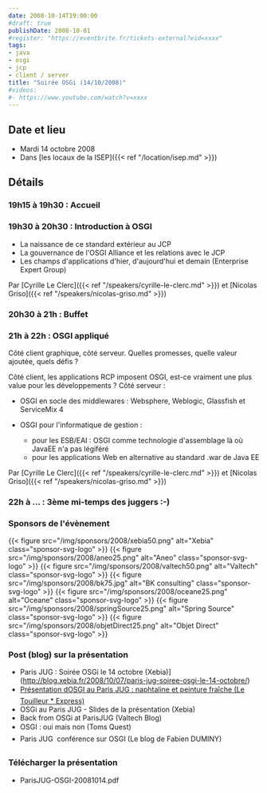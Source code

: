 ```yaml
---
date: 2008-10-14T19:00:00
#draft: true
publishDate: 2008-10-01
#register: "https://eventbrite.fr/tickets-external?eid=xxxx"
tags:
- java
- osgi
- jcp
- client / server
title: "Soirée OSGi (14/10/2008)"
#videos: 
#- https://www.youtube.com/watch?v=xxxx
---
```


## Date et lieu

* Mardi 14 octobre 2008
* Dans [les locaux de la ISEP]({{< ref "/location/isep.md" >}})
<!-- Photos - 172 participants -->

## Détails

### 19h15 à 19h30 : Accueil

### 19h30 à 20h30 : Introduction à OSGI

* La naissance de ce standard extérieur au JCP
* La gouvernance de l'OSGI Alliance et les relations avec le JCP
* Les champs d'applications d'hier, d'aujourd'hui et demain (Enterprise Expert Group)

Par [Cyrille Le Clerc]({{< ref "/speakers/cyrille-le-clerc.md" >}})
et [Nicolas Griso]({{< ref "/speakers/nicolas-griso.md" >}})

### 20h30 à 21h : Buffet

### 21h à 22h : OSGI appliqué

Côté client graphique, côté serveur. Quelles promesses, quelle valeur ajoutée, quels défis ?

Côté client, les applications RCP imposent OSGI, est-ce vraiment une plus value pour les développements ?
Côté serveur :

* OSGI en socle des middlewares : Websphere, Weblogic, Glassfish et ServiceMix 4
* OSGI pour l'informatique de gestion :

  * pour les ESB/EAI : OSGI comme technologie d'assemblage là où JavaEE n'a pas légiféré
  * pour les applications Web en alternative au standard .war de Java EE

Par [Cyrille Le Clerc]({{< ref "/speakers/cyrille-le-clerc.md" >}})
et [Nicolas Griso]({{< ref "/speakers/nicolas-griso.md" >}})

### 22h à ... : 3ème mi-temps des juggers :-)

### Sponsors de l'évènement

{{< figure src="/img/sponsors/2008/xebia50.png" alt="Xebia" class="sponsor-svg-logo" >}}
{{< figure src="/img/sponsors/2008/aneo25.png" alt="Aneo" class="sponsor-svg-logo" >}}
{{< figure src="/img/sponsors/2008/valtech50.png" alt="Valtech" class="sponsor-svg-logo" >}}
{{< figure src="/img/sponsors/2008/bk75.jpg" alt="BK consulting" class="sponsor-svg-logo" >}}
{{< figure src="/img/sponsors/2008/oceane25.png" alt="Oceane" class="sponsor-svg-logo" >}}
{{< figure src="/img/sponsors/2008/springSource25.png" alt="Spring Source" class="sponsor-svg-logo" >}}
{{< figure src="/img/sponsors/2008/objetDirect25.png" alt="Objet Direct" class="sponsor-svg-logo" >}}

### Post (blog) sur la présentation

* Paris JUG : Soirée OSGi le 14 octobre (Xebia)](http://blog.xebia.fr/2008/10/07/paris-jug-soiree-osgi-le-14-octobre/)
* [Présentation dOSGI au Paris JUG : naphtaline et peinture fraîche (Le Touilleur * Express)](http://www.touilleur-express.fr/2008/10/15/presentation-dosgi-au-paris-jug-naphtaline-et-peinture-fraiche/)
* OSGi au Paris JUG - Slides de la présentation (Xebia)
* Back from OSGi at ParisJUG (Valtech Blog)
* OSGI : oui mais non (Toms Quest)
* Paris JUG  conférence sur OSGI (Le blog de Fabien DUMINY)

### Télécharger la présentation

* ParisJUG-OSGI-20081014.pdf
